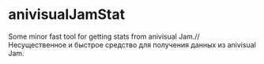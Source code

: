 # anivisualJamStat
Some minor fast tool for getting stats from anivisual Jam.//Несущественное и быстрое средство для получения данных из anivisual Jam.
